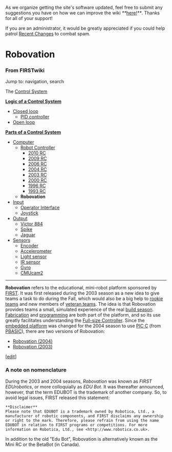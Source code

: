 As we organize getting the site's software updated, feel free to submit any
suggestions you have on how we can improve the wiki
_**_[here!](/index.php/User:Hallry/Suggestions "User:Hallry/Suggestions"
)_**_. Thanks for all of your support!

If you are an administrator, it would be greatly appreciated if you could help
patrol [Recent Changes](/index.php/Special:Recentchanges
"Special:Recentchanges" ) to combat spam.

# Robovation

### From FIRSTwiki

Jump to: navigation, search

The [Control System](/index.php/Control_system "Control system" )

**[Logic of a Control System](/index.php/Logic_of_a_control_system "Logic of a control system" )**

  * [Closed loop](/index.php/Closed_loop "Closed loop" )
    * [PID controller](/index.php/PID_controller "PID controller" )
  * [Open loop](/index.php/Open_loop "Open loop" )

**[Parts of a Control System](/index.php/Parts_of_a_control_system "Parts of a control system" )**

  * [Computer](/index.php/Computer "Computer" )
    * [Robot Controller](/index.php/Robot_Controller "Robot Controller" )
      * [2010 RC](/index.php/Robot_Controller_%282010%29 "Robot Controller \(2010\)" )
      * [2009 RC](/index.php/Robot_Controller_%282009%29 "Robot Controller \(2009\)" )
      * [2006 RC](/index.php/Robot_Controller_%282006%29 "Robot Controller \(2006\)" )
      * [2004 RC](/index.php/Robot_Controller_%282004%29 "Robot Controller \(2004\)" )
      * [2003 RC](/index.php/Robot_Controller_%282003%29 "Robot Controller \(2003\)" )
      * [2000 RC](/index.php/Robot_Controller_%282000%29 "Robot Controller \(2000\)" )
      * [1996 RC](/index.php?title=Robot_Controller_%281996%29&action=edit "Robot Controller \(1996\)" )
      * [1993 RC](/index.php?title=Robot_Controller_%281993%29&action=edit "Robot Controller \(1993\)" )
    * **Robovation**
  * [Input](/index.php/Input "Input" )
    * [Operator Interface](/index.php/Operator_Interface "Operator Interface" )
    * [Joystick](/index.php/Joystick "Joystick" )
  * [Output](/index.php/Output "Output" )
    * [Victor 884](/index.php/Victor_884 "Victor 884" )
    * [Spike](/index.php/Spike "Spike" )
    * [Jaguar](/index.php/Jaguar "Jaguar" )
  * [Sensors](/index.php/Sensor "Sensor" )
    * [Encoder](/index.php/Encoder "Encoder" )
    * [Accelerometer](/index.php/Accelerometer "Accelerometer" )
    * [Light sensor](/index.php?title=Light_sensor&action=edit "Light sensor" )
    * [IR sensor](/index.php/IR_sensor "IR sensor" )
    * [Gyro](/index.php/Gyro "Gyro" )
    * [CMUcam2](/index.php/CMUcam2 "CMUcam2" )  
---  
  
**Robovation** refers to the educational, mini-robot platform sponsored by [FIRST](/index.php/FIRST "FIRST" ). It was first released during the 2003 season as a new idea to give teams a task to do during the Fall, which would also be a big help to [rookie teams](/index.php?title=Rookie_team&action=edit "Rookie team" ) and new members of [veteran teams](/index.php?title=Veteran_team&action=edit "Veteran team" ). The idea is that Robovation provides teams a small, simulated experience of the real [build season](/index.php/Build_season "Build season" ). [Fabrication](/index.php/Fabrication "Fabrication" ) and [programming](/index.php/Programming "Programming" ) are both part of the platform, and so its use greatly facilitates understanding the [Full-size Controller](/index.php/Robot_Controller "Robot Controller" ). Since the [embedded platform](/index.php?title=Embedded_platform&action=edit "Embedded platform" ) was changed for the 2004 season to use [PIC C](/index.php/PIC_C "PIC C" ) (from [PBASIC](/index.php/PBASIC "PBASIC" )), there are two versions of Robovation: 

  * [Robovation (2004)](/index.php/Robovation_%282004%29 "Robovation \(2004\)" )
  * [Robovation (2003)](/index.php/Robovation_%282003%29 "Robovation \(2003\)" )

[[edit](/index.php?title=Robovation&action=edit&section=1 "Edit section: A
note on nomenclature" )]

### A note on nomenclature

During the 2003 and 2004 seasons, _Robovation_ was known as _FIRST
EDUrobotics_, or more colloquially as _EDU Bot._ It was thereafter announced,
however, that the term EDUBOT is the trademark of another company. So, to
avoid legal issues, FIRST released this statement:

    **Disclaimer**
    Please note that EDUBOT is a trademark owned by Robotica, Ltd., a manufacturer of robotic components, and FIRST disclaims any ownership or right to the mark. Therefore, please refrain from using the name EDUBOT in relation to FIRST programs or competitions. For more information on Robotica, Ltd., see <http://www.robotica.co.uk>. 

In addition to the old "Edu Bot", Robovation is alternatively known as the
Mini RC or the BetaBot (in Canada).

